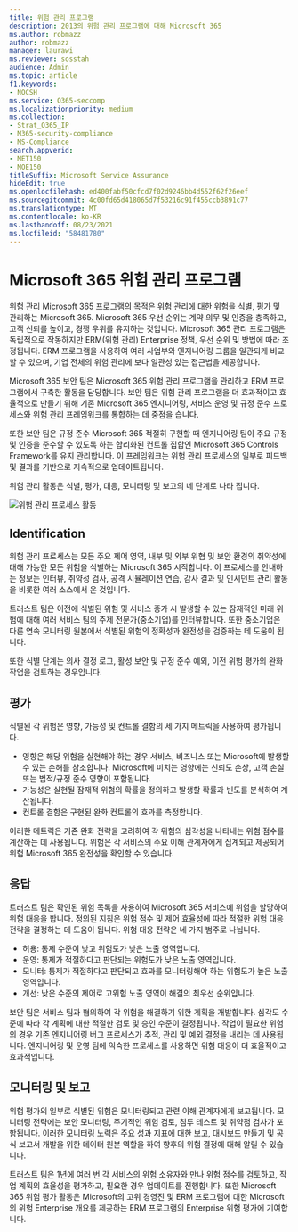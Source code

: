 ```yaml
---
title: 위험 관리 프로그램
description: 2013의 위험 관리 프로그램에 대해 Microsoft 365
ms.author: robmazz
author: robmazz
manager: laurawi
ms.reviewer: sosstah
audience: Admin
ms.topic: article
f1.keywords:
- NOCSH
ms.service: O365-seccomp
ms.localizationpriority: medium
ms.collection:
- Strat_O365_IP
- M365-security-compliance
- MS-Compliance
search.appverid:
- MET150
- MOE150
titleSuffix: Microsoft Service Assurance
hideEdit: true
ms.openlocfilehash: ed400fabf50cfcd7f02d9246bb4d552f62f26eef
ms.sourcegitcommit: 4c00fd65d418065d7f53216c91f455ccb3891c77
ms.translationtype: MT
ms.contentlocale: ko-KR
ms.lasthandoff: 08/23/2021
ms.locfileid: "58481780"
---
```

# <a name="microsoft-365-risk-management-program"></a>Microsoft 365 위험 관리 프로그램

위험 관리 Microsoft 365 프로그램의 목적은 위험 관리에 대한 위험을 식별, 평가 및 관리하는 Microsoft 365. Microsoft 365 우선 순위는 계약 의무 및 인증을 충족하고, 고객 신뢰를 높이고, 경쟁 우위를 유지하는 것입니다. Microsoft 365 관리 프로그램은 독립적으로 작동하지만 ERM(위험 관리) Enterprise 정책, 우선 순위 및 방법에 따라 조정됩니다. ERM 프로그램을 사용하여 여러 사업부와 엔지니어링 그룹을 일관되게 비교할 수 있으며, 기업 전체의 위험 관리에 보다 일관성 있는 접근법을 제공합니다.

Microsoft 365 보안 팀은 Microsoft 365 위험 관리 프로그램을 관리하고 ERM 프로그램에서 구축한 활동을 담당합니다. 보안 팀은 위험 관리 프로그램을 더 효과적이고 효율적으로 만들기 위해 기존 Microsoft 365 엔지니어링, 서비스 운영 및 규정 준수 프로세스와 위험 관리 프레임워크를 통합하는 데 중점을 습니다.

또한 보안 팀은 규정 준수 Microsoft 365 적절히 구현할 때 엔지니어링 팀이 주요 규정 및 인증을 준수할 수 있도록 하는 합리화된 컨트롤 집합인 Microsoft 365 Controls Framework를 유지 관리합니다. 이 프레임워크는 위험 관리 프로세스의 일부로 피드백 및 결과를 기반으로 지속적으로 업데이트됩니다.

위험 관리 활동은 식별, 평가, 대응, 모니터링 및 보고의 네 단계로 나타 집니다.

![위험 관리 프로세스 활동](../media/assurance-risk-management-review-process.png)

## <a name="identification"></a>Identification

위험 관리 프로세스는 모든 주요 제어 영역, 내부 및 외부 위협 및 보안 환경의 취약성에 대해 가능한 모든 위험을 식별하는 Microsoft 365 시작합니다. 이 프로세스를 안내하는 정보는 인터뷰, 취약성 검사, 공격 시뮬레이션 연습, 감사 결과 및 인시던트 관리 활동을 비롯한 여러 소스에서 온 것입니다.

트러스트 팀은 이전에 식별된 위험 및 서비스 증가 시 발생할 수 있는 잠재적인 미래 위험에 대해 여러 서비스 팀의 주제 전문가(중소기업)를 인터뷰합니다. 또한 중소기업은 다른 연속 모니터링 원본에서 식별된 위험의 정확성과 완전성을 검증하는 데 도움이 됩니다.

또한 식별 단계는 의사 결정 로그, 활성 보안 및 규정 준수 예외, 이전 위험 평가의 완화 작업을 검토하는 경우입니다.

## <a name="assessment"></a>평가

식별된 각 위험은 영향, 가능성 및 컨트롤 결함의 세 가지 메트릭을 사용하여 평가됩니다.

- 영향은 해당 위험을 실현해야 하는 경우 서비스, 비즈니스 또는 Microsoft에 발생할 수 있는 손해를 참조합니다. Microsoft에 미치는 영향에는 신뢰도 손상, 고객 손실 또는 법적/규정 준수 영향이 포함됩니다.
- 가능성은 실현될 잠재적 위험의 확률을 정의하고 발생할 확률과 빈도를 분석하여 계산됩니다.
- 컨트롤 결함은 구현된 완화 컨트롤의 효과를 측정합니다.

이러한 메트릭은 기존 완화 전략을 고려하여 각 위험의 심각성을 나타내는 위험 점수를 계산하는 데 사용됩니다. 위험은 각 서비스의 주요 이해 관계자에게 집계되고 제공되어 위험 Microsoft 365 완전성을 확인할 수 있습니다.

## <a name="response"></a>응답

트러스트 팀은 확인된 위험 목록을 사용하여 Microsoft 365 서비스에 위험을 할당하여 위험 대응을 합니다. 정의된 지침은 위험 점수 및 제어 효율성에 따라 적절한 위험 대응 전략을 결정하는 데 도움이 됩니다. 위험 대응 전략은 네 가지 범주로 나뉩니다.

- 허용: 통제 수준이 낮고 위험도가 낮은 노출 영역입니다.
- 운영: 통제가 적절하다고 판단되는 위험도가 낮은 노출 영역입니다.
- 모니터: 통제가 적절하다고 판단되고 효과를 모니터링해야 하는 위험도가 높은 노출 영역입니다.
- 개선: 낮은 수준의 제어로 고위험 노출 영역이 해결의 최우선 순위입니다.

보안 팀은 서비스 팀과 협의하여 각 위험을 해결하기 위한 계획을 개발합니다. 심각도 수준에 따라 각 계획에 대한 적절한 검토 및 승인 수준이 결정됩니다. 작업이 필요한 위험의 경우 기존 엔지니어링 버그 프로세스가 추적, 관리 및 예외 결정을 내리는 데 사용됩니다. 엔지니어링 및 운영 팀에 익숙한 프로세스를 사용하면 위험 대응이 더 효율적이고 효과적입니다.

## <a name="monitoring-and-reporting"></a>모니터링 및 보고

위험 평가의 일부로 식별된 위험은 모니터링되고 관련 이해 관계자에게 보고됩니다. 모니터링 전략에는 보안 모니터링, 주기적인 위험 검토, 침투 테스트 및 취약점 검사가 포함됩니다. 이러한 모니터링 노력은 주요 성과 지표에 대한 보고, 대시보드 만들기 및 공식 보고서 개발을 위한 데이터 원본 역할을 하여 향후의 위험 결정에 대해 알릴 수 있습니다.

트러스트 팀은 1년에 여러 번 각 서비스의 위험 소유자와 만나 위험 점수를 검토하고, 작업 계획의 효율성을 평가하고, 필요한 경우 업데이트를 진행합니다. 또한 Microsoft 365 위험 평가 활동은 Microsoft의 고위 경영진 및 ERM 프로그램에 대한 Microsoft의 위험 Enterprise 개요를 제공하는 ERM 프로그램의 Enterprise 위험 평가에 기여합니다.

